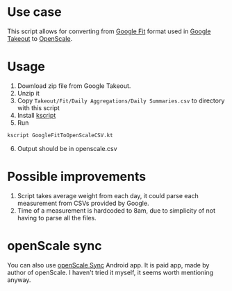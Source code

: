 # Use case
This script allows for converting
from [Google Fit](https://fit.google.com) format used in [Google Takeout](https://takeout.google.com)
to [OpenScale](https://github.com/oliexdev/openScale).

# Usage
1. Download zip file from Google Takeout.
2. Unzip it
3. Copy `Takeout/Fit/Daily Aggregations/Daily Summaries.csv` to directory with this script
4. Install [kscript](https://github.com/holgerbrandl/kscript)
5. Run
```bash
kscript GoogleFitToOpenScaleCSV.kt
```
6. Output should be in openscale.csv

# Possible improvements
1. Script takes average weight from each day, it could parse each measurement from CSVs provided by Google.
2. Time of a measurement is hardcoded to 8am, due to simplicity of not having to parse all the files.

# openScale sync
You can also use [openScale Sync](https://play.google.com/store/apps/details?id=com.health.openscale.sync) Android app.
It is paid app, made by author of openScale.
I haven't tried it myself, it seems worth mentioning anyway.
